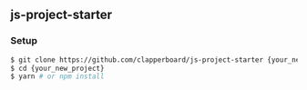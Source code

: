 ## js-project-starter

### Setup

```sh
$ git clone https://github.com/clapperboard/js-project-starter {your_new_project}
$ cd {your_new_project}
$ yarn # or npm install
```
